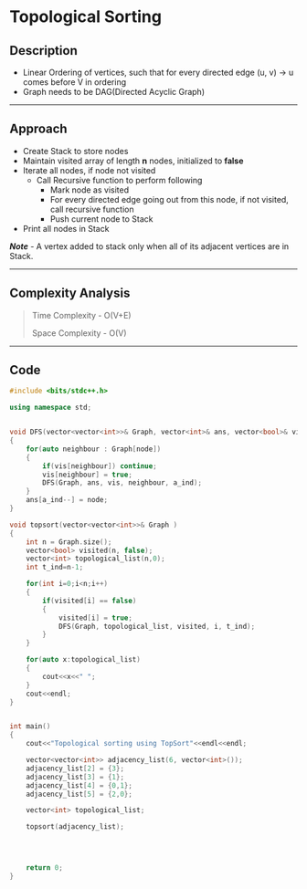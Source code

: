 # Topological Sorting


## Description
- Linear Ordering of vertices, such that for every directed edge (u, v) -> u comes before V in ordering 
- Graph needs to be DAG(Directed Acyclic Graph)

-----

## Approach
- Create Stack to store nodes
- Maintain visited array of length **n** nodes, initialized to **false**
- Iterate all nodes, if node not visited
  - Call Recursive function to perform following 
    - Mark node as visited
    - For every directed edge going out from this node, if not visited, call recursive function
    - Push current node to Stack
- Print all nodes in Stack

***Note*** - A vertex added to stack only when all of its adjacent vertices are in Stack.

-----

## Complexity Analysis


>Time Complexity - O(V+E)
>
>Space Complexity - O(V)

-----

## Code
```cpp
#include <bits/stdc++.h>

using namespace std;


void DFS(vector<vector<int>>& Graph, vector<int>& ans, vector<bool>& vis , int node, int& a_ind)
{
    for(auto neighbour : Graph[node])
    {
        if(vis[neighbour]) continue;
        vis[neighbour] = true;
        DFS(Graph, ans, vis, neighbour, a_ind);
    }
    ans[a_ind--] = node;
}

void topsort(vector<vector<int>>& Graph )
{
    int n = Graph.size();
    vector<bool> visited(n, false);
    vector<int> topological_list(n,0);
    int t_ind=n-1;

    for(int i=0;i<n;i++)
    {
        if(visited[i] == false)
        {
            visited[i] = true;
            DFS(Graph, topological_list, visited, i, t_ind);   
        }
    }

    for(auto x:topological_list)
    {
        cout<<x<<" ";
    }
    cout<<endl;
}


int main()
{
    cout<<"Topological sorting using TopSort"<<endl<<endl;

    vector<vector<int>> adjacency_list(6, vector<int>());
    adjacency_list[2] = {3};
    adjacency_list[3] = {1};
    adjacency_list[4] = {0,1};
    adjacency_list[5] = {2,0};

    vector<int> topological_list;

    topsort(adjacency_list);

    


    return 0;
}
```
